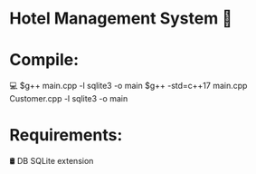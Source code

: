 # Hotel Management System 🏨 
# Compile: 
💻  $g++ main.cpp -l sqlite3 -o main 
    $g++ -std=c++17 main.cpp Customer.cpp  -l sqlite3 -o main 
# Requirements:
🛢  DB SQLite extension
